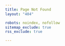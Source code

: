 ```yaml
---
title: Page Not Found
layout: "404"

robots: noindex, nofollow
sitemap_exclude: true
rss_exclude: true

---
```

